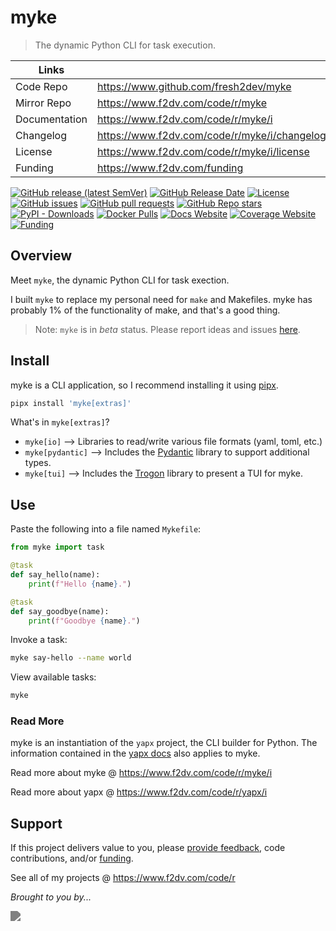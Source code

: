 # myke

> The dynamic Python CLI for task execution.

| Links         |                                              |
|---------------|----------------------------------------------|
| Code Repo     | https://www.github.com/fresh2dev/myke        |
| Mirror Repo   | https://www.f2dv.com/code/r/myke             |
| Documentation | https://www.f2dv.com/code/r/myke/i           |
| Changelog     | https://www.f2dv.com/code/r/myke/i/changelog |
| License       | https://www.f2dv.com/code/r/myke/i/license   |
| Funding       | https://www.f2dv.com/funding                 |

[![GitHub release (latest SemVer)](https://img.shields.io/github/v/release/fresh2dev/myke?color=blue&style=for-the-badge)](https://www.github.com/fresh2dev/myke/releases)
[![GitHub Release Date](https://img.shields.io/github/release-date/fresh2dev/myke?color=blue&style=for-the-badge)](https://www.github.com/fresh2dev/myke/releases)
[![License](https://img.shields.io/github/license/fresh2dev/myke?color=blue&style=for-the-badge)](https://www.f2dv.com/code/r/myke/i/license)
[![GitHub issues](https://img.shields.io/github/issues-raw/fresh2dev/myke?color=blue&style=for-the-badge)](https://www.github.com/fresh2dev/myke/issues)
[![GitHub pull requests](https://img.shields.io/github/issues-pr-raw/fresh2dev/myke?color=blue&style=for-the-badge)](https://www.github.com/fresh2dev/myke/pulls)
[![GitHub Repo stars](https://img.shields.io/github/stars/fresh2dev/myke?color=blue&style=for-the-badge)](https://star-history.com/#fresh2dev/myke&Date)
[![PyPI - Downloads](https://img.shields.io/pypi/dm/myke?color=blue&style=for-the-badge)](https://pypi.org/project/myke)
[![Docker Pulls](https://img.shields.io/docker/pulls/fresh2dev/myke?color=blue&style=for-the-badge)](https://hub.docker.com/r/fresh2dev/myke)
[![Docs Website](https://img.shields.io/website?down_message=unavailable&label=docs&style=for-the-badge&up_color=blue&up_message=available&url=https://www.f2dv.com/code/r/myke/i)](https://www.f2dv.com/code/r/myke/i)
[![Coverage Website](https://img.shields.io/website?down_message=unavailable&label=coverage&style=for-the-badge&up_color=blue&up_message=available&url=https://www.f2dv.com/code/r/myke/i/tests/coverage)](https://www.f2dv.com/code/r/myke/i/tests/coverage)
[![Funding](https://img.shields.io/badge/funding-%24%24%24-blue?style=for-the-badge)](https://www.f2dv.com/fund)

## Overview

Meet `myke`, the dynamic Python CLI for task exection.

I built `myke` to replace my personal need for `make` and Makefiles. myke has probably 1% of the functionality of make, and that's a good thing.

> Note: `myke` is in *beta* status. Please report ideas and issues [here](https://github.com/fresh2dev/myke/issues).

## Install

myke is a CLI application, so I recommend installing it using [pipx](https://github.com/pypa/pipx).

```sh
pipx install 'myke[extras]'
```

What's in `myke[extras]`?

- `myke[io]` --> Libraries to read/write various file formats (yaml, toml, etc.)
- `myke[pydantic]` --> Includes the [Pydantic](https://github.com/pydantic/pydantic) library to support additional types.
- `myke[tui]` --> Includes the [Trogon](https://github.com/Textualize/trogon) library to present a TUI for myke.

## Use

Paste the following into a file named `Mykefile`:

```python title="Mykefile"
from myke import task

@task
def say_hello(name):
    print(f"Hello {name}.")

@task
def say_goodbye(name):
    print(f"Goodbye {name}.")
```

Invoke a task:

```sh
myke say-hello --name world
```

View available tasks:

```sh
myke
```

### Read More

myke is an instantiation of the `yapx` project, the CLI builder for Python. The information contained in the [yapx docs](https://www.f2dv.com/code/r/yapx/i/) also applies to myke.

Read more about myke @ https://www.f2dv.com/code/r/myke/i

Read more about yapx @ https://www.f2dv.com/code/r/yapx/i

## Support

If this project delivers value to you, please [provide feedback](https://www.github.com/fresh2dev/myke/issues), code contributions, and/or [funding](https://www.f2dv.com/fund).

See all of my projects @ https://www.f2dv.com/code/r

*Brought to you by...*

<a href="https://www.f2dv.com"><img src="https://img.fresh2.dev/fresh2dev.svg" style="filter: invert(50%);"></img></a>
